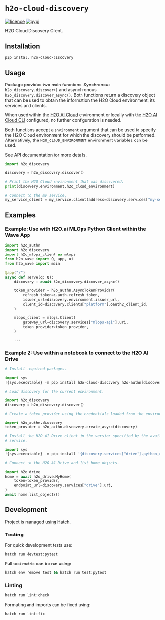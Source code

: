# `h2o-cloud-discovery`

[![licence](https://img.shields.io/github/license/h2oai/cloud-discovery-py?style=flat-square)](https://github.com/h2oai/cloud-discovery-py/blob/main/LICENSE)
[![pypi](https://img.shields.io/pypi/v/h2o-cloud-discovery?style=flat-square)](https://pypi.org/project/h2o-cloud-discovery/)

H2O Cloud Discovery Client.

## Installation

```sh
pip install h2o-cloud-discovery
```

## Usage

Package provides two main functions.  Synchronous `h2o_discovery.discover()`
and asynchronous `h2o_discovery.discover_async()`.  Both functions return
a discovery object that can be used to obtain the information the H2O Cloud
environment, its services and clients.

When used within the [H2O AI Cloud](https://h2o.ai/platform/ai-cloud/)
environment or locally with the
[H2O AI Cloud CLI](https://docs.h2o.ai/h2o-ai-cloud/developerguide/cli)
configured, no further configuration is needed.

Both functions accept a `environment` argument that can be used to specify the
H2O Cloud environment for which the discovery should be performed.
Alternatively, the `H2O_CLOUD_ENVIRONMENT` environment variables can be used.

See API documentation for more details.

```python
import h2o_discovery

discovery = h2o_discovery.discover()

# Print the H2O Cloud environment that was discovered.
print(discovery.environment.h2o_cloud_environment)

# Connect to the my service.
my_service_client = my_service.client(address=discovery.services["my-service"].uri)
```

## Examples

### Example: Use with H2O.ai MLOps Python Client within the Wave App

```python
import h2o_authn
import h2o_discovery
import h2o_mlops_client as mlops
from h2o_wave import Q, app, ui
from h2o_wave import main

@app("/")
async def serve(q: Q):
    discovery = await h2o_discovery.discover_async()

    token_provider = h2o_authn.AsyncTokenProvider(
        refresh_token=q.auth.refresh_token,
        issuer_url=discovery.environment.issuer_url,
        client_id=discovery.clients["platform"].oauth2_client_id,
    )

    mlops_client = mlops.Client(
        gateway_url=discovery.services["mlops-api"].uri,
        token_provider=token_provider,
    )

    ...

```

### Example 2: Use within a notebook to connect to the H2O AI Drive

```py
# Install required packages.

import sys
!{sys.executable} -m pip install h2o-cloud-discovery h2o-authn[discovery]
```

```py
# Load discovery for the current environment.

import h2o_discovery
discovery = h2o_discovery.discover()
```

```py
# Create a token provider using the credentials loaded from the environment.

import h2o_authn.discovery
token_provider = h2o_authn.discovery.create_async(discovery)
```

```py
# Install the H2O AI Drive client in the version specified by the available
# service.

import sys
!{sys.executable} -m pip install '{discovery.services["drive"].python_client}'
```

```py
# Connect to the H2O AI Drive and list home objects.

import h2o_drive
home = await h2o_drive.MyHome(
    token=token_provider,
    endpoint_url=discovery.services["drive"].uri,
)
await home.list_objects()
```

## Development

Project is managed using [Hatch](https://hatch.pypa.io/latest/).

### Testing

For quick development tests use:

```sh
hatch run devtest:pytest
```

Full test matrix can be run using:

```sh
hatch env remove test && hatch run test:pytest
```

### Linting

```sh
hatch run lint:check
```

Formating and imports can be fixed using:

```sh
hatch run lint:fix
```
